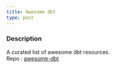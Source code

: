 ```yaml
---
title: Awesome dbt
type: post
---
```


### Description
A curated list of awesome dbt resources. <br>
Repo : [awesome-dbt](https://github.com/Hiflylabs/awesome-dbt)